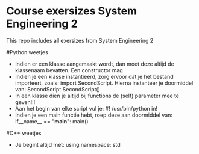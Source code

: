 Course exersizes System Engineering 2
===============

This repo includes all exersizes from System Engineering 2



#Python weetjes

- Indien er een klasse aangemaakt wordt, dan moet deze altijd de klassenaam bevatten. Een constructor mag
- Indien je een klasse instantieerd, zorg ervoor dat je het bestand importeert, zoals: import SecondScript. Hierna instanteer je doormiddel van: SecondScript.SecondScript()
- In een klasse dien je altijd bij functions de (self) parameter mee te geven!!!
- Aan het begin van elke script vul je: #! /usr/bin/python in!
- Indien je een main functie hebt, roep deze aan doormiddel van: if__name__ == "__main__": main()



#C++ weetjes

- Je begint altijd met: using namespace: std
